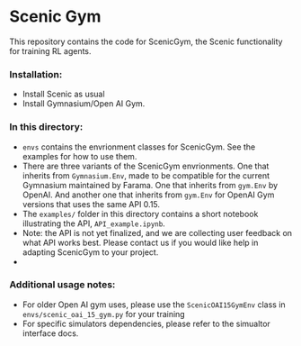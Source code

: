# Scenic Gym

This repository contains the code for ScenicGym, the Scenic functionality for training RL agents.

### Installation:
- Install Scenic as usual
- Install Gymnasium/Open AI Gym.

### In this directory:
- `envs` contains the envrionment classes for ScenicGym. See the examples for how to use them.
- There are three variants of the ScenicGym envrionments. One that inherits from `Gymnasium.Env`, made to be compatible for the current Gymnasium maintained by Farama. One that inherits from `gym.Env` by OpenAI. And another one that inherits from `gym.Env` for OpenAI Gym versions that uses the same API 0.15.
- The `examples/` folder in this directory contains a short notebook illustrating the API, `API_example.ipynb`.
- Note: the API is not yet finalized, and we are collecting user feedback on what API works best. Please contact us if you would like help in adapting ScenicGym to your project. 
-
### Additional usage notes:
- For older Open AI gym uses, please use the `ScenicOAI15GymEnv` class in `envs/scenic_oai_15_gym.py` for your training
- For specific simulators dependencies, please refer to the simualtor interface docs. 
